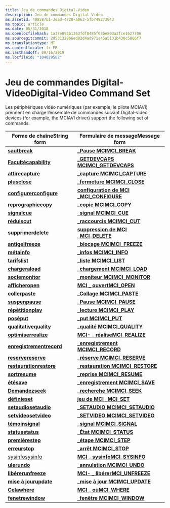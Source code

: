 ```yaml
---
title: Jeu de commandes Digital-Video
description: Jeu de commandes Digital-Video
ms.assetid: 408587b1-3ead-4720-a063-5fb749273043
ms.topic: article
ms.date: 05/31/2018
ms.openlocfilehash: 1a37e093b1363fdf8485f63be803a2fce1627706
ms.sourcegitcommit: 2d531328b6ed82d4ad971a45a5131b430c5866f7
ms.translationtype: MT
ms.contentlocale: fr-FR
ms.lasthandoff: 09/16/2019
ms.locfileid: "104029582"
---
```

# <a name="digital-video-command-set"></a><span data-ttu-id="95a06-103">Jeu de commandes Digital-Video</span><span class="sxs-lookup"><span data-stu-id="95a06-103">Digital-Video Command Set</span></span>

<span data-ttu-id="95a06-104">Les périphériques vidéo numériques (par exemple, le pilote MCIAVI) prennent en charge l’ensemble de commandes suivant.</span><span class="sxs-lookup"><span data-stu-id="95a06-104">Digital-video devices (for example, the MCIAVI driver) support the following set of commands.</span></span>



| <span data-ttu-id="95a06-105">Forme de chaîne</span><span class="sxs-lookup"><span data-stu-id="95a06-105">String form</span></span>                      | <span data-ttu-id="95a06-106">Formulaire de message</span><span class="sxs-lookup"><span data-stu-id="95a06-106">Message form</span></span>                              |
|----------------------------------|-------------------------------------------|
| [<span data-ttu-id="95a06-107">**saut**</span><span class="sxs-lookup"><span data-stu-id="95a06-107">**break**</span></span>](break.md)           | [<span data-ttu-id="95a06-108">**\_Pause MCI**</span><span class="sxs-lookup"><span data-stu-id="95a06-108">**MCI\_BREAK**</span></span>](mci-break.md)           |
| [<span data-ttu-id="95a06-109">**Faculté**</span><span class="sxs-lookup"><span data-stu-id="95a06-109">**capability**</span></span>](capability.md) | [<span data-ttu-id="95a06-110">**\_GETDEVCAPS MCI**</span><span class="sxs-lookup"><span data-stu-id="95a06-110">**MCI\_GETDEVCAPS**</span></span>](mci-getdevcaps.md) |
| [<span data-ttu-id="95a06-111">**attire**</span><span class="sxs-lookup"><span data-stu-id="95a06-111">**capture**</span></span>](capture.md)       | [<span data-ttu-id="95a06-112">**\_capture MCI**</span><span class="sxs-lookup"><span data-stu-id="95a06-112">**MCI\_CAPTURE**</span></span>](mci-capture.md)       |
| [<span data-ttu-id="95a06-113">**plus**</span><span class="sxs-lookup"><span data-stu-id="95a06-113">**close**</span></span>](close.md)           | [<span data-ttu-id="95a06-114">**\_fermeture MCI**</span><span class="sxs-lookup"><span data-stu-id="95a06-114">**MCI\_CLOSE**</span></span>](mci-close.md)           |
| [<span data-ttu-id="95a06-115">**configurer**</span><span class="sxs-lookup"><span data-stu-id="95a06-115">**configure**</span></span>](configure.md)   | [<span data-ttu-id="95a06-116">**configuration de MCI \_**</span><span class="sxs-lookup"><span data-stu-id="95a06-116">**MCI\_CONFIGURE**</span></span>](mci-configure.md)   |
| [<span data-ttu-id="95a06-117">**reprographie**</span><span class="sxs-lookup"><span data-stu-id="95a06-117">**copy**</span></span>](copy.md)             | [<span data-ttu-id="95a06-118">**\_copie MCI**</span><span class="sxs-lookup"><span data-stu-id="95a06-118">**MCI\_COPY**</span></span>](mci-copy.md)             |
| [<span data-ttu-id="95a06-119">**signal**</span><span class="sxs-lookup"><span data-stu-id="95a06-119">**cue**</span></span>](cue.md)               | [<span data-ttu-id="95a06-120">**\_signal MCI**</span><span class="sxs-lookup"><span data-stu-id="95a06-120">**MCI\_CUE**</span></span>](mci-cue.md)               |
| [<span data-ttu-id="95a06-121">**réduis**</span><span class="sxs-lookup"><span data-stu-id="95a06-121">**cut**</span></span>](cut.md)               | [<span data-ttu-id="95a06-122">**\_raccourcis MCI**</span><span class="sxs-lookup"><span data-stu-id="95a06-122">**MCI\_CUT**</span></span>](mci-cut.md)               |
| [<span data-ttu-id="95a06-123">**supprimer**</span><span class="sxs-lookup"><span data-stu-id="95a06-123">**delete**</span></span>](delete.md)         | [<span data-ttu-id="95a06-124">**suppression de MCI \_**</span><span class="sxs-lookup"><span data-stu-id="95a06-124">**MCI\_DELETE**</span></span>](mci-delete.md)         |
| [<span data-ttu-id="95a06-125">**antigel**</span><span class="sxs-lookup"><span data-stu-id="95a06-125">**freeze**</span></span>](freeze.md)         | [<span data-ttu-id="95a06-126">**\_blocage MCI**</span><span class="sxs-lookup"><span data-stu-id="95a06-126">**MCI\_FREEZE**</span></span>](mci-freeze.md)         |
| [<span data-ttu-id="95a06-127">**méta**</span><span class="sxs-lookup"><span data-stu-id="95a06-127">**info**</span></span>](info.md)             | [<span data-ttu-id="95a06-128">**\_infos MCI**</span><span class="sxs-lookup"><span data-stu-id="95a06-128">**MCI\_INFO**</span></span>](mci-info.md)             |
| [<span data-ttu-id="95a06-129">**tarifs**</span><span class="sxs-lookup"><span data-stu-id="95a06-129">**list**</span></span>](list.md)             | [<span data-ttu-id="95a06-130">**\_liste MCI**</span><span class="sxs-lookup"><span data-stu-id="95a06-130">**MCI\_LIST**</span></span>](mci-list.md)             |
| [<span data-ttu-id="95a06-131">**chargera**</span><span class="sxs-lookup"><span data-stu-id="95a06-131">**load**</span></span>](load.md)             | [<span data-ttu-id="95a06-132">**\_chargement MCI**</span><span class="sxs-lookup"><span data-stu-id="95a06-132">**MCI\_LOAD**</span></span>](mci-load.md)             |
| [<span data-ttu-id="95a06-133">**socle**</span><span class="sxs-lookup"><span data-stu-id="95a06-133">**monitor**</span></span>](monitor.md)       | [<span data-ttu-id="95a06-134">**\_moniteur MCI**</span><span class="sxs-lookup"><span data-stu-id="95a06-134">**MCI\_MONITOR**</span></span>](mci-monitor.md)       |
| [<span data-ttu-id="95a06-135">**afficher**</span><span class="sxs-lookup"><span data-stu-id="95a06-135">**open**</span></span>](open.md)             | [<span data-ttu-id="95a06-136">**MCI \_ ouvert**</span><span class="sxs-lookup"><span data-stu-id="95a06-136">**MCI\_OPEN**</span></span>](mci-open.md)             |
| [<span data-ttu-id="95a06-137">**coller**</span><span class="sxs-lookup"><span data-stu-id="95a06-137">**paste**</span></span>](paste.md)           | [<span data-ttu-id="95a06-138">**\_Collage MCI**</span><span class="sxs-lookup"><span data-stu-id="95a06-138">**MCI\_PASTE**</span></span>](mci-paste.md)           |
| [<span data-ttu-id="95a06-139">**suspen**</span><span class="sxs-lookup"><span data-stu-id="95a06-139">**pause**</span></span>](pause.md)           | [<span data-ttu-id="95a06-140">**\_Pause MCI**</span><span class="sxs-lookup"><span data-stu-id="95a06-140">**MCI\_PAUSE**</span></span>](mci-pause.md)           |
| [<span data-ttu-id="95a06-141">**répétition**</span><span class="sxs-lookup"><span data-stu-id="95a06-141">**play**</span></span>](play.md)             | [<span data-ttu-id="95a06-142">**\_lecture MCI**</span><span class="sxs-lookup"><span data-stu-id="95a06-142">**MCI\_PLAY**</span></span>](mci-play.md)             |
| [<span data-ttu-id="95a06-143">**posé**</span><span class="sxs-lookup"><span data-stu-id="95a06-143">**put**</span></span>](put.md)               | [<span data-ttu-id="95a06-144">**\_put MCI**</span><span class="sxs-lookup"><span data-stu-id="95a06-144">**MCI\_PUT**</span></span>](mci-put.md)               |
| [<span data-ttu-id="95a06-145">**qualitative**</span><span class="sxs-lookup"><span data-stu-id="95a06-145">**quality**</span></span>](quality.md)       | [<span data-ttu-id="95a06-146">**\_qualité MCI**</span><span class="sxs-lookup"><span data-stu-id="95a06-146">**MCI\_QUALITY**</span></span>](mci-quality.md)       |
| [<span data-ttu-id="95a06-147">**optimiser**</span><span class="sxs-lookup"><span data-stu-id="95a06-147">**realize**</span></span>](realize.md)       | [<span data-ttu-id="95a06-148">**MCI- \_ réalise**</span><span class="sxs-lookup"><span data-stu-id="95a06-148">**MCI\_REALIZE**</span></span>](mci-realize.md)       |
| [<span data-ttu-id="95a06-149">**enregistrement**</span><span class="sxs-lookup"><span data-stu-id="95a06-149">**record**</span></span>](record.md)         | [<span data-ttu-id="95a06-150">**\_enregistrement MCI**</span><span class="sxs-lookup"><span data-stu-id="95a06-150">**MCI\_RECORD**</span></span>](mci-record.md)         |
| [<span data-ttu-id="95a06-151">**reserve**</span><span class="sxs-lookup"><span data-stu-id="95a06-151">**reserve**</span></span>](reserve.md)       | [<span data-ttu-id="95a06-152">**\_réserve MCI**</span><span class="sxs-lookup"><span data-stu-id="95a06-152">**MCI\_RESERVE**</span></span>](mci-reserve.md)       |
| [<span data-ttu-id="95a06-153">**restauration**</span><span class="sxs-lookup"><span data-stu-id="95a06-153">**restore**</span></span>](restore.md)       | [<span data-ttu-id="95a06-154">**\_restauration MCI**</span><span class="sxs-lookup"><span data-stu-id="95a06-154">**MCI\_RESTORE**</span></span>](mci-restore.md)       |
| [<span data-ttu-id="95a06-155">**sort**</span><span class="sxs-lookup"><span data-stu-id="95a06-155">**resume**</span></span>](resume.md)         | [<span data-ttu-id="95a06-156">**\_reprise MCI**</span><span class="sxs-lookup"><span data-stu-id="95a06-156">**MCI\_RESUME**</span></span>](mci-resume.md)         |
| [<span data-ttu-id="95a06-157">**été**</span><span class="sxs-lookup"><span data-stu-id="95a06-157">**save**</span></span>](save.md)             | [<span data-ttu-id="95a06-158">**\_enregistrement MCI**</span><span class="sxs-lookup"><span data-stu-id="95a06-158">**MCI\_SAVE**</span></span>](mci-save.md)             |
| [<span data-ttu-id="95a06-159">**Demandez**</span><span class="sxs-lookup"><span data-stu-id="95a06-159">**seek**</span></span>](seek.md)             | [<span data-ttu-id="95a06-160">**\_recherche MCI**</span><span class="sxs-lookup"><span data-stu-id="95a06-160">**MCI\_SEEK**</span></span>](mci-seek.md)             |
| [<span data-ttu-id="95a06-161">**définie**</span><span class="sxs-lookup"><span data-stu-id="95a06-161">**set**</span></span>](set.md)               | [<span data-ttu-id="95a06-162">**jeu de MCI \_**</span><span class="sxs-lookup"><span data-stu-id="95a06-162">**MCI\_SET**</span></span>](mci-set.md)               |
| [<span data-ttu-id="95a06-163">**setaudio**</span><span class="sxs-lookup"><span data-stu-id="95a06-163">**setaudio**</span></span>](setaudio.md)     | [<span data-ttu-id="95a06-164">**\_SETAUDIO MCI**</span><span class="sxs-lookup"><span data-stu-id="95a06-164">**MCI\_SETAUDIO**</span></span>](mci-setaudio.md)     |
| [<span data-ttu-id="95a06-165">**setvideo**</span><span class="sxs-lookup"><span data-stu-id="95a06-165">**setvideo**</span></span>](setvideo.md)     | [<span data-ttu-id="95a06-166">**\_SETVIDEO MCI**</span><span class="sxs-lookup"><span data-stu-id="95a06-166">**MCI\_SETVIDEO**</span></span>](mci-setvideo.md)     |
| [<span data-ttu-id="95a06-167">**témoin**</span><span class="sxs-lookup"><span data-stu-id="95a06-167">**signal**</span></span>](signal.md)         | [<span data-ttu-id="95a06-168">**\_signal MCI**</span><span class="sxs-lookup"><span data-stu-id="95a06-168">**MCI\_SIGNAL**</span></span>](mci-signal.md)         |
| [<span data-ttu-id="95a06-169">**status**</span><span class="sxs-lookup"><span data-stu-id="95a06-169">**status**</span></span>](status.md)         | [<span data-ttu-id="95a06-170">**\_État MCI**</span><span class="sxs-lookup"><span data-stu-id="95a06-170">**MCI\_STATUS**</span></span>](mci-status.md)         |
| [<span data-ttu-id="95a06-171">**première**</span><span class="sxs-lookup"><span data-stu-id="95a06-171">**step**</span></span>](step.md)             | [<span data-ttu-id="95a06-172">**\_étape MCI**</span><span class="sxs-lookup"><span data-stu-id="95a06-172">**MCI\_STEP**</span></span>](mci-step.md)             |
| [<span data-ttu-id="95a06-173">**erreur**</span><span class="sxs-lookup"><span data-stu-id="95a06-173">**stop**</span></span>](stop.md)             | [<span data-ttu-id="95a06-174">**\_arrêt MCI**</span><span class="sxs-lookup"><span data-stu-id="95a06-174">**MCI\_STOP**</span></span>](mci-stop.md)             |
| [<span data-ttu-id="95a06-175">sysinfo</span><span class="sxs-lookup"><span data-stu-id="95a06-175">sysinfo</span></span>](sysinfo.md)           | [<span data-ttu-id="95a06-176">**MCI \_ sysinfo**</span><span class="sxs-lookup"><span data-stu-id="95a06-176">**MCI\_SYSINFO**</span></span>](mci-sysinfo.md)       |
| [<span data-ttu-id="95a06-177">**uler**</span><span class="sxs-lookup"><span data-stu-id="95a06-177">**undo**</span></span>](undo.md)             | [<span data-ttu-id="95a06-178">**\_annulation MCI**</span><span class="sxs-lookup"><span data-stu-id="95a06-178">**MCI\_UNDO**</span></span>](mci-undo.md)             |
| [<span data-ttu-id="95a06-179">**libérer**</span><span class="sxs-lookup"><span data-stu-id="95a06-179">**unfreeze**</span></span>](unfreeze.md)     | [<span data-ttu-id="95a06-180">**MCI- \_ libérer**</span><span class="sxs-lookup"><span data-stu-id="95a06-180">**MCI\_UNFREEZE**</span></span>](mci-unfreeze.md)     |
| [<span data-ttu-id="95a06-181">**mise à jour**</span><span class="sxs-lookup"><span data-stu-id="95a06-181">**update**</span></span>](update.md)         | [<span data-ttu-id="95a06-182">**\_mise à jour MCI**</span><span class="sxs-lookup"><span data-stu-id="95a06-182">**MCI\_UPDATE**</span></span>](mci-update.md)         |
| [<span data-ttu-id="95a06-183">**Cela**</span><span class="sxs-lookup"><span data-stu-id="95a06-183">**where**</span></span>](where.md)           | [<span data-ttu-id="95a06-184">**MCI \_ où**</span><span class="sxs-lookup"><span data-stu-id="95a06-184">**MCI\_WHERE**</span></span>](mci-where.md)           |
| [<span data-ttu-id="95a06-185">**fenetre**</span><span class="sxs-lookup"><span data-stu-id="95a06-185">**window**</span></span>](window.md)         | [<span data-ttu-id="95a06-186">**\_fenêtre MCI**</span><span class="sxs-lookup"><span data-stu-id="95a06-186">**MCI\_WINDOW**</span></span>](mci-window.md)         |



 

 

 




